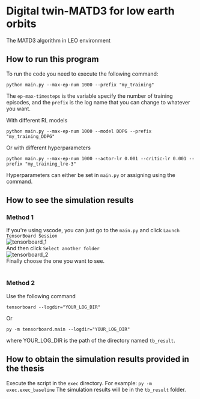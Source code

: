 # Digital twin-MATD3 for low earth orbits
The MATD3 algorithm in LEO environment

## How to run this program
To run the code you need to execute the following command:<br>
```
python main.py --max-ep-num 1000 --prefix "my_training"
```
The `ep-max-timesteps` is the variable specify the number of training episodes, and the `prefix` is the log name that you can change to whatever you want.<br>

With different RL models
```
python main.py --max-ep-num 1000 --model DDPG --prefix "my_training_DDPG"
```
Or with different hyperparameters
```
python main.py --max-ep-num 1000 --actor-lr 0.001 --critic-lr 0.001 --prefix "my_training_lre-3"
```
Hyperparameters can either be set in `main.py` or assigning using the command.

## How to see the simulation results
### Method 1
If you're using vscode, you can just go to the `main.py` and click `Launch TensorBoard Session`<br>
![tensorboard_1](https://user-images.githubusercontent.com/16890671/227468519-274a6bf5-3422-45d0-a733-04bae1ed01a7.PNG)<br>
And then click `Select another folder`<br>
![tensorboard_2](https://user-images.githubusercontent.com/16890671/227468799-bce0431e-14c1-41a2-94c3-1a74c22a5e99.PNG)<br>
Finally choose the one you want to see.<br><br>

### Method 2
Use the following command
```
tensorboard --logdir="YOUR_LOG_DIR"
```
Or
```
py -m tensorboard.main --logdir="YOUR_LOG_DIR"
```
where YOUR_LOG_DIR is the path of the directory named ```tb_result```.

## How to obtain the simulation results provided in the thesis
Execute the script in the ```exec``` directory.
For example:
```py -m exec.exec_baseline```
The simulation results will be in the ```tb_result``` folder.

